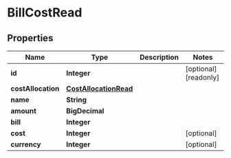 

# BillCostRead


## Properties

| Name | Type | Description | Notes |
|------------ | ------------- | ------------- | -------------|
|**id** | **Integer** |  |  [optional] [readonly] |
|**costAllocation** | [**CostAllocationRead**](CostAllocationRead.md) |  |  |
|**name** | **String** |  |  |
|**amount** | **BigDecimal** |  |  |
|**bill** | **Integer** |  |  |
|**cost** | **Integer** |  |  [optional] |
|**currency** | **Integer** |  |  [optional] |



